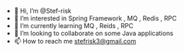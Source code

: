 - 👋 Hi, I’m @Stef-risk
- 👀 I’m interested in Spring Framework , MQ , Redis , RPC
- 🌱 I’m currently learning MQ , Reids , RPC
- 💞️ I’m looking to collaborate on some Java applications
- 📫 How to reach me stefrisk3@gmail.com

<!---
Stef-risk/Stef-risk is a ✨ special ✨ repository because its `README.md` (this file) appears on your GitHub profile.
You can click the Preview link to take a look at your changes.
--->

